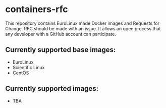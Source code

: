 # containers-rfc
This repository contains EuroLinux made Docker images and Requests for Change.
RFC should be made with an issue. It allows an open process that any developer with a GitHub account can participate.

## Currently supported base images:
- EuroLinux
- Scientific Linux
- CentOS

## Currently supported images:
- TBA
